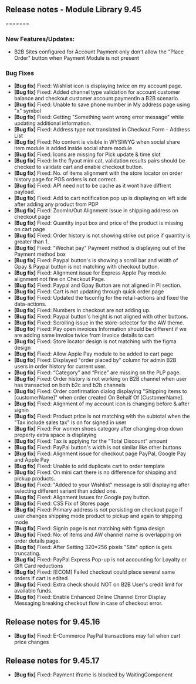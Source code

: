 ## Release notes - Module Library 9.45
=======

### New Features/Updates:

- B2B Sites configured for Account Payment only don't allow the "Place Order" button when Payment Module is not present

### Bug Fixes

* **[Bug fix]** Fixed: Wishlist icon is displaying twice on my account page.
* **[Bug fix]** Fixed: Added channel type validation for account customer balance and checkout customer account paymentin a B2B scenario.
* **[Bug fix]** Fixed: Unable to save phone number in My address page using "x" symbol
* **[Bug fix]** Fixed: Getting "Something went wrong error message" while updating additional information.
* **[Bug fix]** Fixed: Address type not translated in Checkout Form - Address List
* **[Bug fix]** Fixed: No content is visible in WYSIWYG when social share item module is added inside social share module
* **[Bug fix]** Fixed: Icons are missing for Pick update & time slot
* **[Bug fix]** Fixed: In the flyout mini cat, validation results pairs should be checked to validate cart and enable checkout button.
* **[Bug fix]** Fixed: No. of items alignment with the store locator on order history page for POS orders is not correct.
* **[Bug fix]** Fixed: API need not to be cache as it wont have diffrent payload.
* **[Bug fix]** Fixed: Add to cart notification pop up is displaying on left side after adding any product from PDP
* **[Bug fix]** Fixed: ZoomIn/Out Alignment issue in shipping address on checkout page
* **[Bug fix]** Fixed: Quantity input box and price of the product is missing on cart page
* **[Bug fix]** Fixed: Order history is not showing strike out price if quantity is greater than 1.
* **[Bug fix]** Fixed: "Wechat pay" Payment method is displaying out of the Payment method box
* **[Bug fix]** Fixed: Paypal button's is showing a scroll bar and width of Gpay & Paypal button is not matching with checkout button.
* **[Bug fix]** Fixed: Alignment issue for Express Apple Pay module alignment not fine on Checkout Page.
* **[Bug fix]** Fixed: Paypal and Gpay Button are not aligned in PI section.
* **[Bug fix]** Fixed: Cart is not updating through quick order page
* **[Bug fix]** Fixed: Updated the tsconfig for the retail-actions and fixed the data-actions.
* **[Bug fix]** Fixed: Numbers in checkout are not adding up.
* **[Bug fix]** Fixed: Paypal button's height is not aligned with other buttons.
* **[Bug fix]** Fixed: Scrolling issue in the store-selector for the AW theme.
* **[Bug fix]** Fixed: Pay open invoices Information should be different if we are adding same invoice twice from Invoice details to cart
* **[Bug fix]** Fixed: Store locator design is   not matching with the figma design
* **[Bug fix]** Fixed: Allow Apple Pay module to be added to cart page
* **[Bug fix]** Fixed: Displayed "order placed by" column for admin B2B users in order history for current user.
* **[Bug fix]** Fixed: “Category” and “Price” are missing on the PLP page.
* **[Bug fix]** Fixed: Order history is not working on B2B channel when user has transacted on both b2c and b2b channels
* **[Bug fix]** Fixed: Order confirmation dialog displaying "Shipping items to [customerName]" when order created On Behalf Of [CustomerName].
* **[Bug fix]** Fixed: Alignment of my account icon is changing before & after signin
* **[Bug fix]** Fixed: Product price is not matching with the subtotal when the "Tax include sales tax" is on for signed in user
* **[Bug fix]** Fixed: For women shoes category after changing drop down property extra space is displaying
* **[Bug fix]** Fixed: Tax is applying for the "Total Discount" amount
* **[Bug fix]** Fixed: PayPal button's width is not similar like other buttons
* **[Bug fix]** Fixed: Alignment issue for checkout page PayPal, Google Pay and Apple Pay
* **[Bug fix]** Fixed: Unable to add duplicate cart to order template
* **[Bug fix]** Fixed: On mini cart there is no difference for shipping and pickup products.
* **[Bug fix]** Fixed: "Added to your Wishlist" message is still displaying after selecting different variant than added one.
* **[Bug fix]** Fixed: Alignment issues for Google pay button.
* **[Bug fix]** Fixed: CSS Fix of Stores page
* **[Bug fix]** Fixed: Primary address is not persisting on checkout page if user changes shipping mode product to pickup and again to shipping mode
* **[Bug fix]** Fixed: Signin page is not matching with figma design
* **[Bug fix]** Fixed: No: of items and AW channel name is overlapping on order details page.
* **[Bug fix]** Fixed: After Setting 320*256 pixels "Site" option is gets truncating.
* **[Bug fix]** Fixed: PayPal Express Pop-up is not accounting for Loyalty or Gift Card reductions
* **[Bug fix]** Fixed: [ECOM] Failed checkout could place several same orders if cart is edited
* **[Bug fix]** Fixed: Extra check should NOT on B2B User's credit limit for available funds.
* **[Bug fix]** Fixed: Enable Enhanced Online Channel Error Display Messaging breaking checkout flow in case of checkout error.

## Release notes for 9.45.16

* **[Bug fix]** Fixed: E-Commerce PayPal transactions may fail when cart price changes

## Release notes for 9.45.17

* **[Bug fix]**  Fixed: Payment iframe is blocked by WaitingComponent
